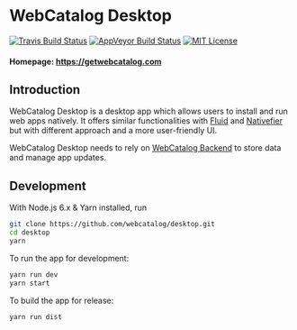 # WebCatalog Desktop
[![Travis Build Status](https://travis-ci.org/webcatalog/desktop.svg?branch=master)](https://travis-ci.org/webcatalog/desktop)
[![AppVeyor Build Status](https://ci.appveyor.com/api/projects/status/github/webcatalog/desktop?branch=windows&svg=true)](https://ci.appveyor.com/project/webcatalog/desktop/branch/master)
[![MIT License](http://img.shields.io/:license-mit-blue.svg)](https://github.com/webcatalog/desktop/blob/master/LICENSE)

#### Homepage: https://getwebcatalog.com

## Introduction
WebCatalog Desktop is a desktop app which allows users to install and run web apps natively. It offers similar functionalities with [Fluid](http://fluidapp.com/) and [Nativefier](https://github.com/jiahaog/nativefier) but with different approach and a more user-friendly UI.

WebCatalog Desktop needs to rely on [WebCatalog Backend](https://github.com/webcatalog/backend) to store data and manage app updates.

## Development
With Node.js 6.x & Yarn installed, run

```bash
git clone https://github.com/webcatalog/desktop.git
cd desktop
yarn
```

To run the app for development:
```bash
yarn run dev
yarn start
```

To build the app for release:
```bash
yarn run dist
```
